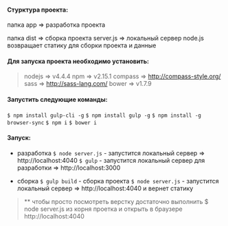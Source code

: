 #### Стурктура проекта:

папка app => разработка проекта

папка dist => сборка проекта
server.js => локальный сервер node.js возвращает статику для сборки проекта и данные

#### Для запуска проекта необходимо установить:
> nodejs => v4.4.4
npm => v2.15.1
compass => http://compass-style.org/
sass => http://sass-lang.com/
bower => v1.7.9

#### Запустить следующие команды:
`$ npm install gulp-cli -g`
`$ npm install gulp -g`
`$ npm install -g browser-sync`
`$ npm i`
`$ bower i`

#### Запуск:

- разработка
  `$ node server.js` - запустится локальный сервер => http://localhost:4040
  `$ gulp` - запустится локальный сервер для разработки => http://localhost:3000

- сборка
  `$ gulp build` - сборка проекта
  `$ node server.js` - запустится локальный сервер => http://localhost:4040 и вернет статику

> ** чтобы просто посмотреть верстку достаточно выполнить $ node server.js из корня проетка и открыть в браузере http://localhost:4040


